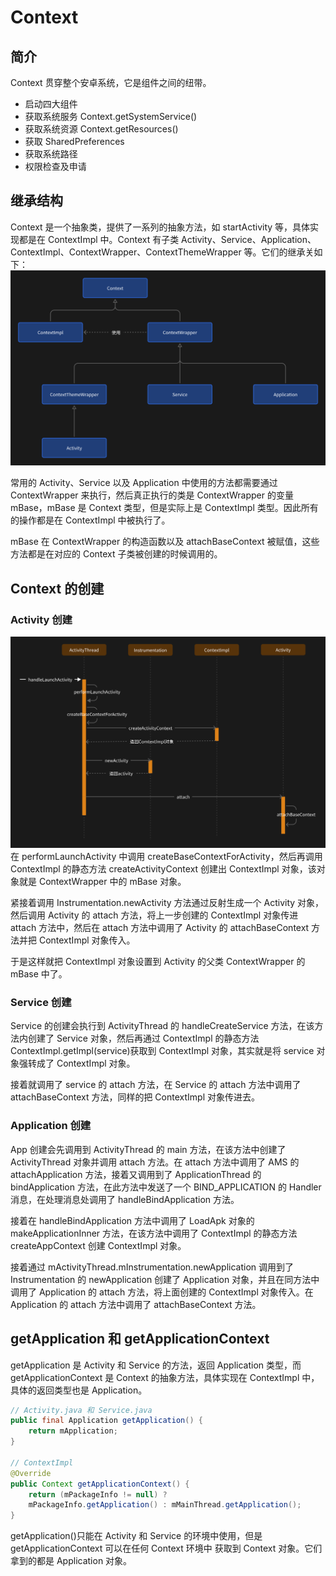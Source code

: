 # Context

## 简介

Context 贯穿整个安卓系统，它是组件之间的纽带。

- 启动四大组件
- 获取系统服务 Context.getSystemService()
- 获取系统资源 Context.getResources()
- 获取 SharedPreferences
- 获取系统路径
- 权限检查及申请

## 继承结构

Context 是一个抽象类，提供了一系列的抽象方法，如 startActivity 等，具体实现都是在 ContextImpl 中。Context 有子类 Activity、Service、Application、ContextImpl、ContextWrapper、ContextThemeWrapper 等。它们的继承关如下：
![alt text](./../images/context_extend_struct.png)

常用的 Activity、Service 以及 Application 中使用的方法都需要通过 ContextWrapper 来执行，然后真正执行的类是 ContextWrapper 的变量 mBase，mBase 是 Context 类型，但是实际上是 ContextImpl 类型。因此所有的操作都是在 ContextImpl 中被执行了。

mBase 在 ContextWrapper 的构造函数以及 attachBaseContext 被赋值，这些方法都是在对应的 Context 子类被创建的时候调用的。

## Context 的创建

### Activity 创建

![alt text](./../images/context_activity_create.png)
在 performLaunchActivity 中调用 createBaseContextForActivity，然后再调用 ContextImpl 的静态方法 createActivityContext 创建出 ContextImpl 对象，该对象就是 ContextWrapper 中的 mBase 对象。

紧接着调用 Instrumentation.newActivity 方法通过反射生成一个 Activity 对象，然后调用 Activity 的 attach 方法，将上一步创建的 ContextImpl 对象传进 attach 方法中，然后在 attach 方法中调用了 Activity 的 attachBaseContext 方法并把 ContextImpl 对象传入。

于是这样就把 ContextImpl 对象设置到 Activity 的父类 ContextWrapper 的 mBase 中了。

### Service 创建

Service 的创建会执行到 ActivityThread 的 handleCreateService 方法，在该方法内创建了 Service 对象，然后再通过 ContextImpl 的静态方法 ContextImpl.getImpl(service)获取到 ContextImpl 对象，其实就是将 service 对象强转成了 ContextImpl 对象。

接着就调用了 service 的 attach 方法，在 Service 的 attach 方法中调用了 attachBaseContext 方法，同样的把 ContextImpl 对象传进去。

### Application 创建

App 创建会先调用到 ActivityThread 的 main 方法，在该方法中创建了 ActivityThread 对象并调用 attach 方法。在 attach 方法中调用了 AMS 的 attachApplication 方法，接着又调用到了 ApplicationThread 的 bindApplication 方法，在此方法中发送了一个 BIND_APPLICATION 的 Handler 消息，在处理消息处调用了 handleBindApplication 方法。

接着在 handleBindApplication 方法中调用了 LoadApk 对象的 makeApplicationInner 方法，在该方法中调用了 ContextImpl 的静态方法 createAppContext 创建 ContextImpl 对象。

接着通过 mActivityThread.mInstrumentation.newApplication 调用到了 Instrumentation 的 newApplication 创建了 Application 对象，并且在同方法中调用了 Application 的 attach 方法，将上面创建的 ContextImpl 对象传入。在 Application 的 attach 方法中调用了 attachBaseContext 方法。

## getApplication 和 getApplicationContext

getApplication 是 Activity 和 Service 的方法，返回 Application 类型，而 getApplicationContext 是 Context 的抽象方法，具体实现在 ContextImpl 中，具体的返回类型也是 Application。

```java
// Activity.java 和 Service.java
public final Application getApplication() {
    return mApplication;
}

// ContextImpl
@Override
public Context getApplicationContext() {
    return (mPackageInfo != null) ?
    mPackageInfo.getApplication() : mMainThread.getApplication();
}
```

getApplication()只能在 Activity 和 Service 的环境中使用，但是 getApplicationContext 可以在任何 Context 环境中
获取到 Context 对象。它们拿到的都是 Application 对象。
